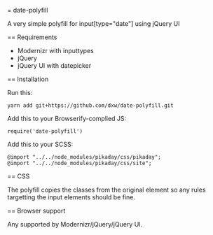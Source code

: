 = date-polyfill

A very simple polyfill for input[type="date"] using jQuery UI

== Requirements

- Modernizr with inputtypes
- jQuery
- jQuery UI with datepicker

== Installation

Run this:

    yarn add git+https://github.com/dxw/date-polyfill.git

Add this to your Browserify-complied JS:

    require('date-polyfill')

Add this to your SCSS:

    @import "../../node_modules/pikaday/css/pikaday";
    @import "../../node_modules/pikaday/css/site";

== CSS

The polyfill copies the classes from the original element so any rules targetting the input elements should be fine.

== Browser support

Any supported by Modernizr/jQuery/jQuery UI.
